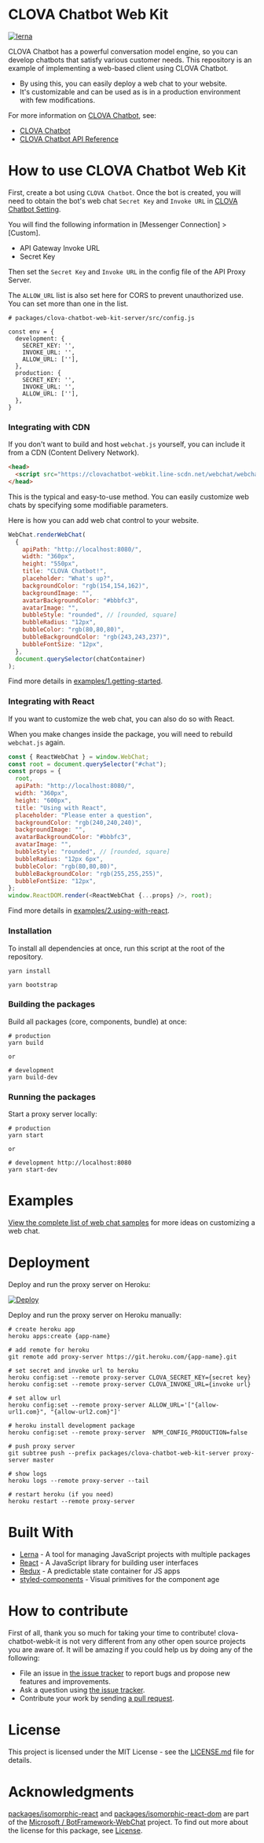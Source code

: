 # CLOVA Chatbot Web Kit

[![lerna](https://img.shields.io/badge/maintained%20with-lerna-cc00ff.svg)](https://lerna.js.org/)

CLOVA Chatbot has a powerful conversation model engine, so you can develop chatbots that satisfy various customer needs. This repository is an example of implementing a web-based client using CLOVA Chatbot.

- By using this, you can easily deploy a web chat to your website.
- It's customizable and can be used as is in a production environment with few modifications.

For more information on [CLOVA Chatbot](https://clova.line.me/clova-chatbot/), see:

- [CLOVA Chatbot](https://clova.line.me/clova-chatbot/)
- [CLOVA Chatbot API Reference](https://apidocs.ncloud.com/ja/ai-application-service/chatbot/)

# How to use CLOVA Chatbot Web Kit

First, create a bot using `CLOVA Chatbot`. Once the bot is created, you will need to obtain the bot's web chat `Secret Key` and `Invoke URL` in [CLOVA Chatbot Setting](https://docs.ncloud.com/en/chatbot/chatbot-2-5.html).

You will find the following information in [Messenger Connection] > [Custom].

- API Gateway Invoke URL
- Secret Key

Then set the `Secret Key` and `Invoke URL` in the config file of the API Proxy Server.

The `ALLOW_URL` list is also set here for CORS to prevent unauthorized use. You can set more than one in the list.

```
# packages/clova-chatbot-web-kit-server/src/config.js

const env = {
  development: {
    SECRET_KEY: '',
    INVOKE_URL: '',
    ALLOW_URL: [''],
  },
  production: {
    SECRET_KEY: '',
    INVOKE_URL: '',
    ALLOW_URL: [''],
  },
}
```

### Integrating with CDN

If you don't want to build and host `webchat.js` yourself, you can include it from a CDN (Content Delivery Network).

```html
<head>
  <script src="https://clovachatbot-webkit.line-scdn.net/webchat/webchat-1.0.0.js"></script>
</head>
```

This is the typical and easy-to-use method. You can easily customize web chats by specifying some modifiable parameters.

Here is how you can add web chat control to your website.

```javascript
WebChat.renderWebChat(
  {
    apiPath: "http://localhost:8080/",
    width: "360px",
    height: "550px",
    title: "CLOVA Chatbot!",
    placeholder: "What's up?",
    backgroundColor: "rgb(154,154,162)",
    backgroundImage: "",
    avatarBackgroundColor: "#bbbfc3",
    avatarImage: "",
    bubbleStyle: "rounded", // [rounded, square]
    bubbleRadius: "12px",
    bubbleColor: "rgb(80,80,80)",
    bubbleBackgroundColor: "rgb(243,243,237)",
    bubbleFontSize: "12px",
  },
  document.querySelector(chatContainer)
);
```

Find more details in [examples/1.getting-started](examples/1.getting-started).

### Integrating with React

If you want to customize the web chat, you can also do so with React.

When you make changes inside the package, you will need to rebuild `webchat.js` again.

```javascript
const { ReactWebChat } = window.WebChat;
const root = document.querySelector("#chat");
const props = {
  root,
  apiPath: "http://localhost:8080/",
  width: "360px",
  height: "600px",
  title: "Using with React",
  placeholder: "Please enter a question",
  backgroundColor: "rgb(240,240,240)",
  backgroundImage: "",
  avatarBackgroundColor: "#bbbfc3",
  avatarImage: "",
  bubbleStyle: "rounded", // [rounded, square]
  bubbleRadius: "12px 6px",
  bubbleColor: "rgb(80,80,80)",
  bubbleBackgroundColor: "rgb(255,255,255)",
  bubbleFontSize: "12px",
};
window.ReactDOM.render(<ReactWebChat {...props} />, root);
```

Find more details in [examples/2.using-with-react](examples/2.using-with-react).

### Installation

To install all dependencies at once, run this script at the root of the repository.

```
yarn install

yarn bootstrap
```

### Building the packages

Build all packages (core, components, bundle) at once:

```
# production
yarn build

or

# development
yarn build-dev
```

### Running the packages

Start a proxy server locally:

```
# production
yarn start

or

# development http://localhost:8080
yarn start-dev
```

# Examples

[View the complete list of web chat samples](./examples/README.md) for more ideas on customizing a web chat.

# Deployment

Deploy and run the proxy server on Heroku:

[![Deploy](https://www.herokucdn.com/deploy/button.svg)](https://heroku.com/deploy)

Deploy and run the proxy server on Heroku manually:

```
# create heroku app
heroku apps:create {app-name}

# add remote for heroku
git remote add proxy-server https://git.heroku.com/{app-name}.git

# set secret and invoke url to heroku
heroku config:set --remote proxy-server CLOVA_SECRET_KEY={secret key}
heroku config:set --remote proxy-server CLOVA_INVOKE_URL={invoke url}

# set allow url
heroku config:set --remote proxy-server ALLOW_URL='["{allow-url1.com}", "{allow-url2.com}"]'

# heroku install development package
heroku config:set --remote proxy-server  NPM_CONFIG_PRODUCTION=false

# push proxy server
git subtree push --prefix packages/clova-chatbot-web-kit-server proxy-server master

# show logs
heroku logs --remote proxy-server --tail

# restart heroku (if you need)
heroku restart --remote proxy-server

```

# Built With

- [Lerna](https://lerna.js.org/) - A tool for managing JavaScript projects with multiple packages
- [React](https://reactjs.org/) - A JavaScript library for building user interfaces
- [Redux](https://redux.js.org/) - A predictable state container for JS apps
- [styled-components](https://styled-components.com/) - Visual primitives for the component age

# How to contribute

First of all, thank you so much for taking your time to contribute! clova-chatbot-webk-it is not very different from any other open source projects you are aware of. It will be amazing if you could help us by doing any of the following:

- File an issue in [the issue tracker](https://github.com/line/clova-chatbot-web-kit/issues) to report bugs and propose new features and
  improvements.
- Ask a question using [the issue tracker](https://github.com/line/clova-chatbot-web-kit/issues).
- Contribute your work by sending [a pull request](https://github.com/line/clova-chatbot-web-kit/pulls).

# License

This project is licensed under the MIT License - see the [LICENSE.md](LICENSE.md) file for details.

# Acknowledgments

[packages/isomorphic-react](packages/isomorphic-react) and [packages/isomorphic-react-dom](packages/isomorphic-react-dom) are part of the [Microsoft / BotFramework-WebChat](https://github.com/microsoft/BotFramework-WebChat) project. To find out more about the license for this package, see [License](https://github.com/microsoft/BotFramework-WebChat/blob/master/LICENSE).
